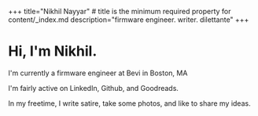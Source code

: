 +++
title="Nikhil Nayyar" # title is the minimum required property for content/_index.md
description="firmware engineer. writer. dilettante"
+++

# Hi, I'm Nikhil. 

I'm currently a firmware engineer at Bevi in Boston, MA

I'm fairly active on LinkedIn, Github, and Goodreads.

In my freetime, I write satire, take some photos, and like to share my ideas.



